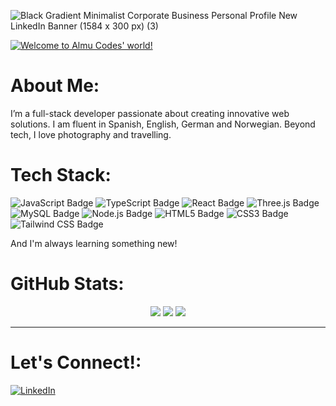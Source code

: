 
![Black Gradient Minimalist Corporate Business Personal Profile New LinkedIn Banner (1584 x 300 px) (3)](https://github.com/user-attachments/assets/bb4ba144-dc4f-4a5d-8d2d-3668969f27ca)


[![Welcome to Almu Codes' world! ](https://pimp-my-readme-next.vercel.app/api/sliding-text?emojis=1f5a5-fe0f&text=Welcome%20to%20Almu%20Codes%27%20world%21%20)](https://pimp-my-readme-next.vercel.app)

# About Me:

I’m a full-stack developer passionate about creating innovative web solutions. 
I am fluent in Spanish, English, German and Norwegian.
Beyond tech, I love photography and travelling. 

# Tech Stack:

  ![JavaScript Badge](https://img.shields.io/badge/JavaScript-F7DF1E.svg?style=for-the-badge&logo=JavaScript&logoColor=black)
  ![TypeScript Badge](https://img.shields.io/badge/TypeScript-3178C6.svg?style=for-the-badge&logo=TypeScript&logoColor=white)
  ![React Badge](https://img.shields.io/badge/React-61DAFB.svg?style=for-the-badge&logo=React&logoColor=black)
  ![Three.js Badge](https://img.shields.io/badge/Three.js-000000.svg?style=for-the-badge&logo=threedotjs&logoColor=white)
  ![MySQL Badge](https://img.shields.io/badge/MySQL-4479A1.svg?style=for-the-badge&logo=MySQL&logoColor=white)
  ![Node.js Badge](https://img.shields.io/badge/Node.js-5FA04E.svg?style=for-the-badge&logo=nodedotjs&logoColor=white)
  ![HTML5 Badge](https://img.shields.io/badge/HTML5-E34F26.svg?style=for-the-badge&logo=HTML5&logoColor=white)
  ![CSS3 Badge](https://img.shields.io/badge/CSS3-1572B6.svg?style=for-the-badge&logo=CSS3&logoColor=white)
  ![Tailwind CSS Badge](https://img.shields.io/badge/Tailwind%20CSS-06B6D4.svg?style=for-the-badge&logo=Tailwind-CSS&logoColor=white)

And I'm always learning something new!

# GitHub Stats:

<p align="center">
  <img src="https://github-readme-stats.vercel.app/api?username=Almudena-Rendon&theme=dark&hide_border=false&include_all_commits=false&count_private=false" />
  <img src="https://nirzak-streak-stats.vercel.app/?user=Almudena-Rendon&theme=dark&hide_border=false" />
  <img src="https://github-readme-stats.vercel.app/api/top-langs/?username=Almudena-Rendon&theme=dark&hide_border=false&include_all_commits=false&count_private=false&layout=compact" />
</p>



---

# Let's Connect!:

[![LinkedIn](https://pimp-my-readme-next.vercel.app/api/social-media?social=LinkedIn)](https://www.linkedin.com/in/almudena-rendon-fernandez/)

